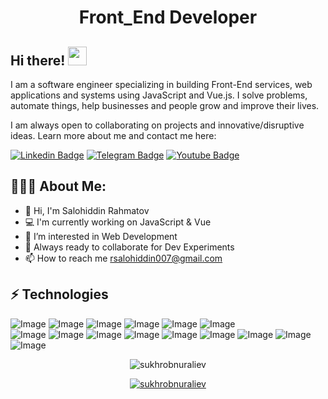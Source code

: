 <h1 align="center">Front_End Developer</h1>

## Hi there! <img src="https://raw.githubusercontent.com/aemmadi/aemmadi/master/wave.gif" width="30px">

I am a software engineer specializing in building Front-End services, web applications and systems using JavaScript and Vue.js. I solve problems, automate things, help businesses and people grow and improve their lives.</br>

I am always open to collaborating on projects and innovative/disruptive ideas. Learn more about me and contact me here:

[![Linkedin Badge](https://img.shields.io/badge/-Salohiddin_Rahmatov-blue?style=flat-square&logo=Linkedin&logoColor=white&link=https://www.linkedin.com/in/salohiddin-rahmatov-1b455925b/)](https://www.linkedin.com/in/salohiddin-rahmatov-1b455925b/) 
[![Telegram Badge](https://img.shields.io/badge/@rsalohiddin07-2CA5E0?style=flat-square&logo=telegram&logoColor=white&link=https://t.me/rsalohiddin07)](https://t.me/rsalohiddin07) 
[![Youtube Badge](https://img.shields.io/badge/@mr__salohiddin-FF0004?style=flat-square&logo=youtube&logoColor=white&link=https://www.youtube.com/channel/UC5HAydTsBh4WxIpZQz-xzFA)](https://www.youtube.com/channel/UC5HAydTsBh4WxIpZQz-xzFA)

  
<h2 align="left">👨🏻‍💻 About Me:</h2>

- 👋 Hi, I'm Salohiddin Rahmatov
- :computer: I'm currently working on JavaScript & Vue
- 👀 I’m interested in Web Development
- :rocket: Always ready to collaborate for Dev Experiments
- 📫 How to reach me rsalohiddin007@gmail.com

## ⚡ Technologies



![Image](https://img.shields.io/badge/JavaScript-323330?style=for-the-badge&logo=javascript&logoColor=F7DF1E)
![Image](https://img.shields.io/badge/Vue.js-35495E?style=for-the-badge&logo=vuedotjs&logoColor=4FC08D)
![Image](https://img.shields.io/badge/nuxt.js-00C58E?style=for-the-badge&logo=nuxtdotjs&logoColor=white)
![Image](https://img.shields.io/badge/jQuery-0769AD?style=for-the-badge&logo=jquery&logoColor=white)
![Image](https://img.shields.io/badge/Git-F05032?style=for-the-badge&logo=git&logoColor=white)
![Image](https://img.shields.io/badge/-HTML5-E34F26?style=for-the-badge&logo=html5&logoColor=white)<br>
![Image](https://img.shields.io/badge/-CSS3-1572B6?style=for-the-badge&logo=css3)
![Image](https://img.shields.io/badge/-Bootstrap-563D7C?style=for-the-badge&logo=bootstrap)
![Image](https://img.shields.io/badge/Git-F05032?style=for-the-badge&logo=git&logoColor=white)
![Image](https://img.shields.io/badge/Figma-F24E1E?style=for-the-badge&logo=figma&logoColor=white)
![Image](https://img.shields.io/badge/Adobe%20Photoshop-31A8FF?style=for-the-badge&logo=Adobe%20Photoshop&logoColor=black)
![Image](https://img.shields.io/badge/Microsoft_Excel-217346?style=for-the-badge&logo=microsoft-excel&logoColor=white)
![Image](https://img.shields.io/badge/Microsoft_Office-D83B01?style=for-the-badge&logo=microsoft-office&logoColor=white)
![Image](	https://img.shields.io/badge/Microsoft_Word-2B579A?style=for-the-badge&logo=microsoft-word&logoColor=white)
![Image](	https://img.shields.io/badge/Microsoft_Word-2B579A?style=for-the-badge&logo=microsoft-word&logoColor=white)

<p align="center"> <img src="https://github-readme-stats.vercel.app/api?username=sukhrobnuraliev&show_icons=true&theme=gotham" alt="sukhrobnuraliev" />

<p align="center"> <a href="https://github.com/ryo-ma/github-profile-trophy"><img src="https://github-profile-trophy.vercel.app/?username=sukhrobnuraliev&theme=onestar&row=1&margin-w=15&margin-h=15&no-bg=true" alt="sukhrobnuraliev" /></a> </p>
